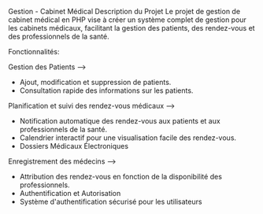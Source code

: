 Gestion - Cabinet Médical
Description du Projet
Le projet de gestion de cabinet médical en PHP vise à créer un système complet de gestion pour les cabinets médicaux, facilitant la gestion des patients, des rendez-vous et des professionnels de la santé.

Fonctionnalités:

Gestion des Patients -->
  - Ajout, modification et suppression de patients.
  - Consultation rapide des informations sur les patients.

Planification et suivi des rendez-vous médicaux -->
  - Notification automatique des rendez-vous aux patients et aux professionnels de la santé.
  - Calendrier interactif pour une visualisation facile des rendez-vous.
  - Dossiers Médicaux Électroniques

Enregistrement des médecins -->
  - Attribution des rendez-vous en fonction de la disponibilité des professionnels.
  - Authentification et Autorisation
  - Système d'authentification sécurisé pour les utilisateurs
